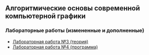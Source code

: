 ## Алгоритмические основы современной компьютерной графики

### Лабораторные работы (измененные и дополненные)

- [Лабораторная работа №3 (теория)](./L3)
- [Лабораторная работа №4 (программа)](./L4)
